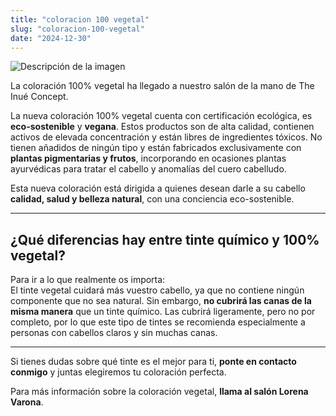 ```yaml
---
title: "coloracion 100 vegetal"
slug: "coloracion-100-vegetal"
date: "2024-12-30"
---
```


![Descripción de la imagen](/Coloración-vegetal-100.jpg)

La coloración 100% vegetal ha llegado a nuestro salón de la mano de The Inué Concept.

La nueva coloración 100% vegetal cuenta con certificación ecológica, es **eco-sostenible** y **vegana**. Estos productos son de alta calidad, contienen activos de elevada concentración y están libres de ingredientes tóxicos. No tienen añadidos de ningún tipo y están fabricados exclusivamente con **plantas pigmentarias y frutos**, incorporando en ocasiones plantas ayurvédicas para tratar el cabello y anomalías del cuero cabelludo.

Esta nueva coloración está dirigida a quienes desean darle a su cabello **calidad, salud y belleza natural**, con una conciencia eco-sostenible.

---

## ¿Qué diferencias hay entre tinte químico y 100% vegetal?

Para ir a lo que realmente os importa:  
El tinte vegetal cuidará más vuestro cabello, ya que no contiene ningún componente que no sea natural. Sin embargo, **no cubrirá las canas de la misma manera** que un tinte químico. Las cubrirá ligeramente, pero no por completo, por lo que este tipo de tintes se recomienda especialmente a personas con cabellos claros y sin muchas canas.

---

Si tienes dudas sobre qué tinte es el mejor para ti, **ponte en contacto conmigo** y juntas elegiremos tu coloración perfecta.

Para más información sobre la coloración vegetal, **llama al salón Lorena Varona**.
